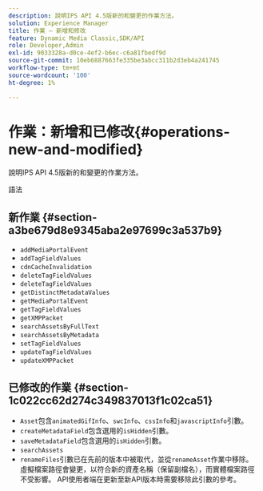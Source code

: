 ```yaml
---
description: 說明IPS API 4.5版新的和變更的作業方法。
solution: Experience Manager
title: 作業 — 新增和修改
feature: Dynamic Media Classic,SDK/API
role: Developer,Admin
exl-id: 9033328a-d0ce-4ef2-b6ec-c6a81fbedf9d
source-git-commit: 10eb6887663fe335be3abcc311b2d3eb4a241745
workflow-type: tm+mt
source-wordcount: '100'
ht-degree: 1%

---
```


# 作業：新增和已修改{#operations-new-and-modified}

說明IPS API 4.5版新的和變更的作業方法。

語法

## 新作業 {#section-a3be679d8e9345aba2e97699c3a537b9}

* `addMediaPortalEvent`
* `addTagFieldValues`
* `cdnCacheInvalidation`
* `deleteTagFieldValues`
* `deleteTagFieldValues`
* `getDistinctMetadataValues`
* `getMediaPortalEvent`
* `getTagFieldValues`
* `getXMPPacket`
* `searchAssetsByFullText`
* `searchAssetsByMetadata`
* `setTagFieldValues`
* `updateTagFieldValues`
* `updateXMPPacket`

## 已修改的作業 {#section-1c022cc62d274c349837013f1c02ca51}

* `Asset`包含`animatedGifInfo`、`swcInfo`、`cssInfo`和`javascriptInfo`引數。
* `createMetadataField`包含選用的`isHidden`引數。
* `saveMetadataField`包含選用的`isHidden`引數。
* `searchAssets`
* `renameFiles`引數已在先前的版本中被取代，並從`renameAsset`作業中移除。 虛擬檔案路徑會變更，以符合新的資產名稱（保留副檔名），而實體檔案路徑不受影響。 API使用者端在更新至新API版本時需要移除此引數的參考。
